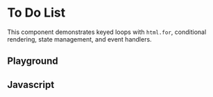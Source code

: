 # To Do List

This component demonstrates keyed loops with `html.for`, conditional rendering, state management, and event handlers.

<script src="/components/todo.js" type="module"></script>

## Playground

<element-story>
  <script type="application/json">
	{
		"listlabel": {"type": "text"},
		"addtasklabel": {"type": "text"},
		"todolabel": {"type": "text"},
		"donelabel": {"type": "text"}
	}
  </script>
  <ardi-todo addtasklabel="Add a chore" donelabel="Complete" listlabel="Chores" todolabel="To Do" style="width: 100%"></ardi-todo>
</element-story>

## Javascript

[](../components/todo.js ':include')
